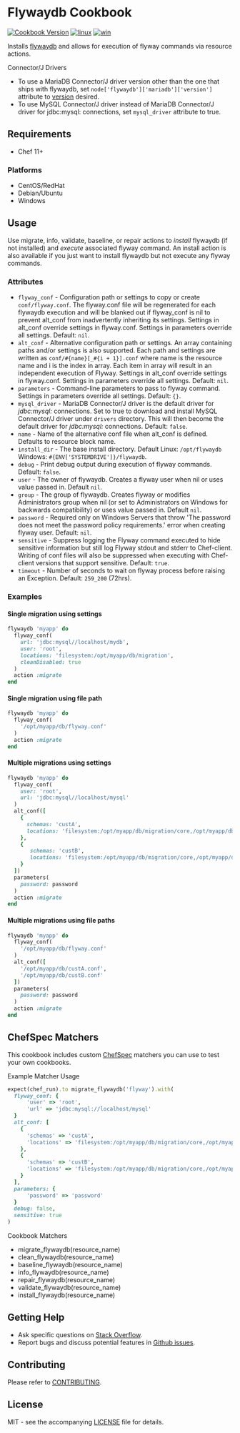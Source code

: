 # Flywaydb Cookbook

[![Cookbook Version](http://img.shields.io/cookbook/v/flywaydb.svg?style=flat-square)][supermarket]
[![linux](http://img.shields.io/travis/dhoer/chef-flywaydb/master.svg?label=linux&style=flat-square)][linux]
[![win](https://img.shields.io/appveyor/ci/dhoer/chef-flywaydb/master.svg?label=windows&style=flat-square)][win]

[supermarket]: https://supermarket.chef.io/cookbooks/flywaydb
[linux]: https://travis-ci.org/dhoer/chef-flywaydb
[win]: https://ci.appveyor.com/project/dhoer/chef-flywaydb

Installs [flywaydb](http://flywaydb.org) and allows for execution of flyway commands via resource 
actions.  

Connector/J Drivers

- To use a MariaDB Connector/J driver version other than the one that ships with flywaydb, set
`node['flywaydb']['mariadb']['version']` attribute to 
[version](http://repo1.maven.org/maven2/org/mariadb/jdbc/mariadb-java-client/) desired. 
- To use MySQL Connector/J driver instead of MariaDB Connector/J driver for jdbc:mysql: connections, 
set `mysql_driver` attribute to true.

## Requirements

- Chef 11+

### Platforms

- CentOS/RedHat
- Debian/Ubuntu
- Windows

## Usage

Use migrate, info, validate, baseline, or repair actions to _install_ 
flywaydb (if not installed) and _execute_ associated flyway command. 
An install action is also available if you just want to install 
flywaydb but not execute any flyway commands.

### Attributes

* `flyway_conf` - Configuration path or settings to copy or 
create `conf/flyway.conf`.  The flyway.conf file will be 
regenerated for each flywaydb execution and will be blanked out if 
flyway_conf is nil to prevent alt_conf from inadvertently inheriting 
its settings. Settings in alt_conf override settings in flyway.conf. 
Settings in parameters override all settings. Default: `nil`.
* `alt_conf` -  Alternative configuration path or settings. An array
containing paths and/or settings is also supported.  Each path and 
settings are written as `conf/#{name}[_#{i + 1}].conf` 
where name is the resource name and i is the index in array. Each item 
in array will result in an independent execution of Flyway. Settings in 
alt_conf override settings in flyway.conf. Settings in parameters override 
all settings. Default: `nil`. 
* `parameters` - Command-line parameters to pass to flyway command. 
Settings in parameters override all settings. Default: `{}`.
* `mysql_driver` - MariaDB Connector/J driver is the default driver 
for *jdbc:mysql:* connections.  Set to true to download and install 
MySQL Connector/J driver under `drivers` directory. This will then 
become the default driver for *jdbc:mysql:* connections. 
Default: `false`.
* `name` - Name of the alternative conf file when alt_conf is defined. 
Defaults to resource block name.
* `install_dir` - The base install directory. Default Linux: `/opt/flywaydb` 
Windows: `#{ENV['SYSTEMDRIVE']}/flywaydb`.
* `debug` - Print debug output during execution of flyway commands. 
Default: `false`.
* `user` -  The owner of flywaydb. Creates a flyway user when nil or uses 
value passed in. Default `nil`.
* `group` - The group of flywaydb. Creates flyway or modifies Administrators 
group when nil (or set to Administrators on Windows for backwards 
compatibility) or uses value passed in. Default `nil`.
* `password` - Required only on Windows Servers that throw 'The 
password does not meet the password policy requirements.' error when 
creating flyway user. Default: `nil`.
* `sensitive` - Suppress logging the Flyway command executed to hide 
sensitive information but still log Flyway stdout and stderr to 
Chef-client.  Writing of conf files will also be suppressed when
executing with Chef-client versions that support sensitive. 
Default: `true`.
* `timeout` - Number of seconds to wait on flyway process before 
raising an Exception. Default: `259_200` (72hrs).

### Examples

#### Single migration using settings

```ruby
flywaydb 'myapp' do
  flyway_conf(
    url: 'jdbc:mysql//localhost/mydb',
    user: 'root',
    locations: 'filesystem:/opt/myapp/db/migration',
    cleanDisabled: true
  )
  action :migrate
end
```

#### Single migration using file path

```ruby
flywaydb 'myapp' do
  flyway_conf(
    '/opt/myapp/db/flyway.conf'
  )
  action :migrate
end
```

#### Multiple migrations using settings   

```ruby
flywaydb 'myapp' do
  flyway_conf(
    user: 'root',
    url: 'jdbc:mysql//localhost/mysql'
  )
  alt_conf([
    {
      schemas: 'custA',
      locations: 'filesystem:/opt/myapp/db/migration/core,/opt/myapp/db/migration/custA'
    },
    {
       schemas: 'custB',
       locations: 'filesystem:/opt/myapp/db/migration/core,/opt/myapp/db/migration/custB'
    }
  ])
  parameters(
    password: password   
  )
  action :migrate
end
```

#### Multiple migrations using file paths

```ruby
flywaydb 'myapp' do
  flyway_conf(
    '/opt/myapp/db/flyway.conf'
  )
  alt_conf([
    '/opt/myapp/db/custA.conf',
    '/opt/myapp/db/custB.conf'
  ])
  parameters(
    password: password   
  )
  action :migrate
end
```

## ChefSpec Matchers

This cookbook includes custom [ChefSpec](https://github.com/sethvargo/chefspec) matchers you can use to test 
your own cookbooks.

Example Matcher Usage

```ruby
expect(chef_run).to migrate_flywaydb('flyway').with(
  flyway_conf: {
      'user' => 'root',
      'url' => 'jdbc:mysql://localhost/mysql'
  }
  alt_conf: [
    {
      'schemas' => 'custA',
      'locations' => 'filesystem:/opt/myapp/db/migration/core,/opt/myapp/db/migration/custA'
    },
    {
      'schemas' => 'custB',
      'locations' => 'filesystem:/opt/myapp/db/migration/core,/opt/myapp/db/migration/custB'
    }
  ],
  parameters: {
      'password' => 'password'
  }
  debug: false,
  sensitive: true
)
```
      
Cookbook Matchers

- migrate_flywaydb(resource_name)
- clean_flywaydb(resource_name)
- baseline_flywaydb(resource_name)
- info_flywaydb(resource_name)
- repair_flywaydb(resource_name)
- validate_flywaydb(resource_name)
- install_flywaydb(resource_name)

## Getting Help

- Ask specific questions on [Stack Overflow](http://stackoverflow.com/questions/tagged/flyway).
- Report bugs and discuss potential features in [Github issues](https://github.com/dhoer/chef-flywaydb/issues).

## Contributing

Please refer to [CONTRIBUTING](https://github.com/dhoer/chef-flywaydb/blob/master/CONTRIBUTING.md).

## License

MIT - see the accompanying [LICENSE](https://github.com/dhoer/chef-flywaydb/blob/master/LICENSE.md) file for details.

